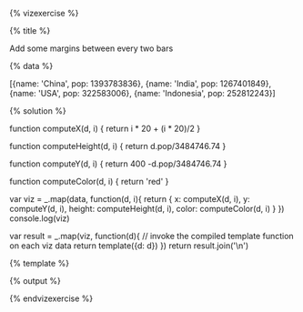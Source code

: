 {% vizexercise %}

{% title %}

Add some margins between every two bars

{% data %}

[{name: 'China', pop: 1393783836},
 {name: 'India', pop: 1267401849},
 {name: 'USA', pop: 322583006},
 {name: 'Indonesia', pop: 252812243}]

{% solution %}

function computeX(d, i) {
    return i * 20 + (i * 20)/2
}

function computeHeight(d, i) {
    return d.pop/3484746.74
}

function computeY(d, i) {
    return 400 -d.pop/3484746.74
}


function computeColor(d, i) {
    return 'red'
}

var viz = _.map(data, function(d, i){
            return {
                x: computeX(d, i),
                y: computeY(d, i),
                height: computeHeight(d, i),
                color: computeColor(d, i)
            }
         })
console.log(viz)

var result = _.map(viz, function(d){
         // invoke the compiled template function on each viz data
         return template({d: d})
     })
return result.join('\n')

{% template %}

<rect x="${d.x}"
      y="${d.y}"
     width="20"
     height="${d.height}"
     style="fill:${d.color};
            stroke-width:3;
            stroke:rgb(0,0,0)" />

{% output %}

<rect x="0"
      y="0"
     width="20"
     height="400"
     style="fill:red;
            stroke-width:3;
            stroke:rgb(0,0,0)" />
<rect x="30"
      y="36.270183004188596"
     width="20"
     height="363.7298169958114"
     style="fill:red;
            stroke-width:3;
            stroke:rgb(0,0,0)" />
<rect x="60"
      y="307.4223713410894"
     width="20"
     height="92.57762865891063"
     style="fill:red;
            stroke-width:3;
            stroke:rgb(0,0,0)" />
<rect x="90"
      y="327.4457813413758"
     width="20"
     height="72.5542186586242"
     style="fill:red;
            stroke-width:3;
            stroke:rgb(0,0,0)" />

{% endvizexercise %}
